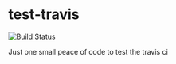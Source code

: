 test-travis
===========

[![Build Status](https://travis-ci.org/iliyan-trifonov/test-travis.svg?branch=master)](https://travis-ci.org/iliyan-trifonov/test-travis)

Just one small peace of code to test the travis ci
